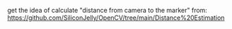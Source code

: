 get the idea of calculate "distance from camera to the marker" from: https://github.com/SiliconJelly/OpenCV/tree/main/Distance%20Estimation
